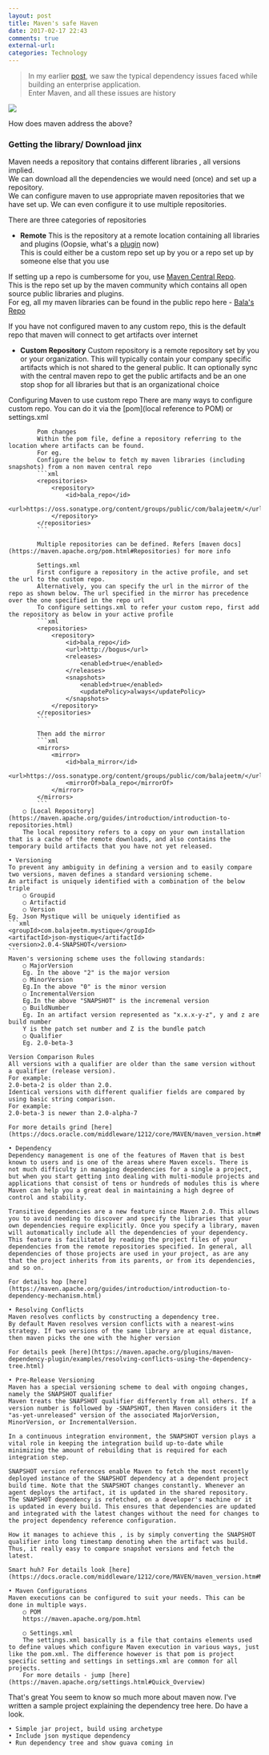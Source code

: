 ```yaml
---
layout: post
title: Maven's safe Haven
date: 2017-02-17 22:43
comments: true
external-url:
categories: Technology
---
```


>In my earlier [post](), we saw the typical dependency issues faced while building an enterprise application.<br>
>Enter Maven, and all these issues are history<br>

<img style="text-align: center" class="img-responsive" src="/assets/2017-02-17/IDontAlwaysMaven.jpg">

How does maven address the above?
### **Getting the library/ Download jinx**
Maven needs a repository that contains different libraries , all versions implied.<br>
We can download all the dependencies we would need (once) and set up a repository.<br>
We can configure maven to use appropriate maven repositories that we have set up. We can even configure it to use multiple repositories.<br>
	
There are three categories of repositories
* **Remote**
This is the repository at a remote location containing all libraries and plugins (Oopsie, what's a [plugin](https://maven.apache.org/plugins/) now)<br>
This is could either be a custom repo set up by you or a repo set up by someone else that you use<br>
		
If setting up a repo is cumbersome for you, use [Maven Central Repo](http://repo1.maven.org/maven2/).<br>
This is the repo set up by the maven community which contains all open source public libraries and plugins.<br>
For eg, all my maven libraries can be found in the public repo here - [Bala's Repo](http://repo1.maven.org/maven2/com/balajeetm/)<br>
	
If you have not configured maven to any custom repo, this is the default repo that maven will connect to get artifacts over internet<br>
		
* **Custom Repository**
Custom repository is a remote repository set by you or your organization. This will typically contain your company specific artifacts which is not shared to the general public. It can optionally sync with the central maven repo to get the public artifacts and be an one stop shop for all libraries but that is an organizational choice<br>

Configuring Maven to use custom repo
			There are many ways to configure custom repo. You can do it via the [pom](local reference to POM) or settings.xml
			
			Pom changes
			Within the pom file, define a repository referring to the location where artifacts can be found.
			For eg.
			Configure the below to fetch my maven libraries (including snapshots) from a non maven central repo
			```xml
			<repositories>
				<repository>
					<id>bala_repo</id>
					<url>https://oss.sonatype.org/content/groups/public/com/balajeetm/</url>
				</repository>
			</repositories>
			```
			
			Multiple repositories can be defined. Refers [maven docs](https://maven.apache.org/pom.html#Repositories) for more info
			
			Settings.xml
			First configure a repository in the active profile, and set the url to the custom repo.
			Alternatively, you can specify the url in the mirror of the repo as shown below. The url specified in the mirror has precedence over the one specified in the repo url
			To configure settings.xml to refer your custom repo, first add the repository as below in your active profile
			```xml
			<repositories>
				<repository>
					<id>bala_repo</id>
					<url>http://bogus</url>
					<releases>
						<enabled>true</enabled>
					</releases>
					<snapshots>
						<enabled>true</enabled>
						<updatePolicy>always</updatePolicy>
					</snapshots>
				</repository>
			</repositories>
			```
			
			Then add the mirror
			```xml
			<mirrors>
				<mirror>
					<id>bala_mirror</id>
					<url>https://oss.sonatype.org/content/groups/public/com/balajeetm/</url>
					<mirrorOf>bala_repo</mirrorOf>
				</mirror>
			</mirrors>
			```
		○ [Local Repository](https://maven.apache.org/guides/introduction/introduction-to-repositories.html)
		The local repository refers to a copy on your own installation that is a cache of the remote downloads, and also contains the temporary build artifacts that you have not yet released.
		
	• Versioning
	To prevent any ambiguity in defining a version and to easily compare two versions, maven defines a standard versioning scheme.
	An artifact is uniquely identified with a combination of the below triple
		○ Groupid
		○ Artifactid
		○ Version
	Eg. Json Mystique will be uniquely identified as
	```xml
	<groupId>com.balajeetm.mystique</groupId>
	<artifactId>json-mystique</artifactId>
	<version>2.0.4-SNAPSHOT</version>
	```
	Maven's versioning scheme uses the following standards:
		○ MajorVersion
		Eg. In the above "2" is the major version
		○ MinorVersion
		Eg.In the above "0" is the minor version
		○ IncrementalVersion
		Eg.In the above "SNAPSHOT" is the incremenal version
		○ BuildNumber
		Eg. In an artifact version represented as "x.x.x-y-z", y and z are build number
		Y is the patch set number and Z is the bundle patch
		○ Qualifier
		Eg. 2.0-beta-3
		
	Version Comparison Rules
	All versions with a qualifier are older than the same version without a qualifier (release version).
	For example:
	2.0-beta-2 is older than 2.0.
	Identical versions with different qualifier fields are compared by using basic string comparison.
	For example:
	2.0-beta-3 is newer than 2.0-alpha-7
	
	For more details grind [here](https://docs.oracle.com/middleware/1212/core/MAVEN/maven_version.htm#MAVEN8855)
	
	• Dependency
	Dependency management is one of the features of Maven that is best known to users and is one of the areas where Maven excels. There is not much difficulty in managing dependencies for a single a project, but when you start getting into dealing with multi-module projects and applications that consist of tens or hundreds of modules this is where Maven can help you a great deal in maintaining a high degree of control and stability.
	
	Transitive dependencies are a new feature since Maven 2.0. This allows you to avoid needing to discover and specify the libraries that your own dependencies require explicitly. Once you specify a library, maven will automatically include all the dependencies of your dependency.
	This feature is facilitated by reading the project files of your dependencies from the remote repositories specified. In general, all dependencies of those projects are used in your project, as are any that the project inherits from its parents, or from its dependencies, and so on.
	
	For details hop [here](https://maven.apache.org/guides/introduction/introduction-to-dependency-mechanism.html)
	
	• Resolving Conflicts
	Maven resolves conflicts by constructing a dependency tree.
	By default Maven resolves version conflicts with a nearest-wins strategy. If two versions of the same library are at equal distance, then maven picks the one with the higher version
	
	For details peek [here](https://maven.apache.org/plugins/maven-dependency-plugin/examples/resolving-conflicts-using-the-dependency-tree.html)
	
	• Pre-Release Versioning
	Maven has a special versioning scheme to deal with ongoing changes, namely the SNAPSHOT qualifier
	Maven treats the SNAPSHOT qualifier differently from all others. If a version number is followed by -SNAPSHOT, then Maven considers it the "as-yet-unreleased" version of the associated MajorVersion, MinorVersion, or IncrementalVersion.
	
	In a continuous integration environment, the SNAPSHOT version plays a vital role in keeping the integration build up-to-date while minimizing the amount of rebuilding that is required for each integration step.
	
	SNAPSHOT version references enable Maven to fetch the most recently deployed instance of the SNAPSHOT dependency at a dependent project build time. Note that the SNAPSHOT changes constantly. Whenever an agent deploys the artifact, it is updated in the shared repository. The SNAPSHOT dependency is refetched, on a developer's machine or it is updated in every build. This ensures that dependencies are updated and integrated with the latest changes without the need for changes to the project dependency reference configuration.
	
	How it manages to achieve this , is by simply converting the SNAPSHOT qualifier into long timestamp denoting when the artifact was build. Thus, it really easy to compare snapshot versions and fetch the latest.
	
	Smart huh? For details look [here](https://docs.oracle.com/middleware/1212/core/MAVEN/maven_version.htm#MAVEN401)
	
	• Maven Configurations
	Maven executions can be configured to suit your needs. This can be done in multiple ways.
		○ POM
		https://maven.apache.org/pom.html
		
		○ Settings.xml
		The settings.xml basically is a file that contains elements used to define values which configure Maven execution in various ways, just like the pom.xml. The difference however is that pom is project specific setting and settings in settings.xml are common for all projects.
		For more details - jump [here](https://maven.apache.org/settings.html#Quick_Overview)
	

That's great
You seem to know so much more about maven now.
I've written a sample project explaining the dependency tree here. Do have a look.

	• Simple jar project, build using archetype
	• Include json mystique dependency
	• Run dependency tree and show guava coming in
